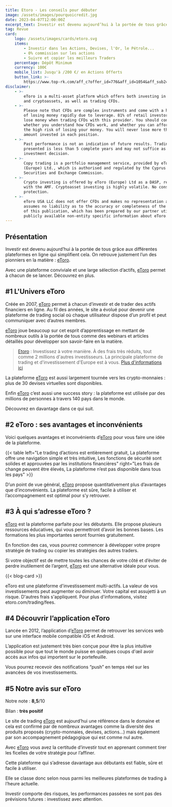 ```yaml
---
title: Etoro - Les conseils pour débuter
image: /assets/images/pourquoicredit.jpg
date: 2023-04-07T12:00:00Z
excerpt_text: Investir est devenu aujourd’hui à la portée de tous grâce aux...
tag: Revue
card:
    logo: /assets/images/cards/etoro.svg
    items:
        - Investir dans les Actions, Devises, l'Or, le Pétrole...
        - 0% commission sur les actions
        - Suivre et copier les meilleurs Traders
    percentage: Dépôt Minimum
    currency: 100€
    mobile_list: Jusqu'à /200 €/ en Actions Offerts
    button_link: >-
        https://www.top-rk.com/aff_c?offer_id=776&aff_id=1054&aff_sub2=article&aff_sub=
disclaimer:
    - >-
        eToro is a multi-asset platform which offers both investing in stocks
        and cryptoassets, as well as trading CFDs.
    - >-
        Please note that CFDs are complex instruments and come with a high risk
        of losing money rapidly due to leverage. 81% of retail investor accounts
        lose money when trading CFDs with this provider. You should consider
        whether you understand how CFDs work, and whether you can afford to take
        the high risk of losing your money. You will never lose more than the
        amount invested in each position.
    - >-
        Past performance is not an indication of future results. Trading history
        presented is less than 5 complete years and may not suffice as basis for
        investment decision.
    - >-
        Copy trading is a portfolio management service, provided by eToro
        (Europe) Ltd., which is authorised and regulated by the Cyprus
        Securities and Exchange Commission.
    - >-
        Crypto investing is offered by eToro (Europe) Ltd as a DASP, registered
        with the AMF. Cryptoasset investing is highly volatile. No consumer
        protection.
    - >-
        eToro USA LLC does not offer CFDs and makes no representation and
        assumes no liability as to the accuracy or completeness of the content
        of this publication, which has been prepared by our partner utilizing
        publicly available non-entity specific information about eToro.
---
```

## Présentation

Investir est devenu aujourd’hui à la portée de tous grâce aux différentes plateformes en ligne qui simplifient cela. On retrouve justement l’un des pionniers en la matière : [eToro](https://www.top-rk.com/aff_c?offer_id=776&amp;aff_id=1054&amp;aff_sub2=article&amp;aff_sub=).

Avec une plateforme conviviale et une large sélection d’actifs, [eToro](https://www.top-rk.com/aff_c?offer_id=776&amp;aff_id=1054&amp;aff_sub2=article&amp;aff_sub=) permet à chacun de se lancer. Découvrez en plus.

## \#1 L'Univers eToro

Créée en 2007, [eToro](https://www.top-rk.com/aff_c?offer_id=776&amp;aff_id=1054&amp;aff_sub2=article&amp;aff_sub=) permet à chacun d’investir et de trader des actifs financiers en ligne. Au fil des années, le site a évolué pour devenir une plateforme de trading social où chaque utilisateur dispose d’un profil et peut communiquer avec d’autres membres.

[eToro](https://www.top-rk.com/aff_c?offer_id=776&amp;aff_id=1054&amp;aff_sub2=article&amp;aff_sub=) joue beaucoup sur cet esprit d’apprentissage en mettant de nombreux outils à la portée de tous comme des webinars et articles détaillés pour développer son savoir-faire en la matière.

> [Etoro](https://www.top-rk.com/aff_c?offer_id=776&amp;aff_id=1054&amp;aff_sub2=article&amp;aff_sub=) : Investissez à votre manière. À des frais très réduits, tout comme 2 millions d'autres investisseurs. La principale plateforme de trading et d'investissement d'Europe est à vous. [Plus d'informations ici](https://www.top-rk.com/aff_c?offer_id=776&amp;aff_id=1054&amp;aff_sub2=article&amp;aff_sub=)

La plateforme [eToro](https://www.top-rk.com/aff_c?offer_id=776&amp;aff_id=1054&amp;aff_sub2=article&amp;aff_sub=) est aussi largement tournée vers les crypto-monnaies : plus de 30 devises virtuelles sont disponibles.

Enfin [eToro](https://www.top-rk.com/aff_c?offer_id=776&amp;aff_id=1054&amp;aff_sub2=article&amp;aff_sub=) c’est aussi une success story : la plateforme est utilisée par des millions de personnes à travers 140 pays dans le monde.

Découvrez en davantage dans ce qui suit.

## \#2 eToro : ses avantages et inconvénients

Voici quelques avantages et inconvénients d’[eToro](https://www.top-rk.com/aff_c?offer_id=776&amp;aff_id=1054&amp;aff_sub2=article&amp;aff_sub=) pour vous faire une idée de la plateforme.

{{< table left="Le trading d’actions est entièrement gratuit, La plateforme offre une navigation simple et très intuitive, Les fonctions de sécurité sont solides et approuvées par les institutions financières" right="Les frais de change peuvent être élevés, La plateforme n’est pas disponible dans tous les pays" >}}

D’un point de vue général, [eToro](https://www.top-rk.com/aff_c?offer_id=776&amp;aff_id=1054&amp;aff_sub2=article&amp;aff_sub=) propose quantitativement plus d’avantages que d’inconvénients. La plateforme est sûre, facile à utiliser et l’accompagnement est optimal pour s’y retrouver.

## \#3 À qui s’adresse eToro ?

[eToro](https://www.top-rk.com/aff_c?offer_id=776&amp;aff_id=1054&amp;aff_sub2=article&amp;aff_sub=) est la plateforme parfaite pour les débutants. Elle propose plusieurs ressources éducatives, qui vous permettront d’avoir les bonnes bases. Les formations les plus importantes seront fournies gratuitement.

En fonction des cas, vous pourrez commencer à développer votre propre stratégie de trading ou copier les stratégies des autres traders.

Si votre objectif est de mettre toutes les chances de votre côté et d’éviter de perdre inutilement de l’argent, [eToro](https://www.top-rk.com/aff_c?offer_id=776&amp;aff_id=1054&amp;aff_sub2=article&amp;aff_sub=) est une alternative idéale pour vous.

{{< blog-card >}}

eToro est une plateforme d'investissement multi-actifs. La valeur de vos investissements peut augmenter ou diminuer. Votre capital est assujetti à un risque. D'autres frais s'appliquent. Pour plus d'informations, visitez etoro.com/trading/fees.

## \#4 Découvrir l’application eToro

Lancée en 2012, l’application d’[eToro](https://www.top-rk.com/aff_c?offer_id=776&amp;aff_id=1054&amp;aff_sub2=article&amp;aff_sub=) permet de retrouver les services web sur une interface mobile compatible iOS et Android.

L’application est justement très bien conçue pour être la plus intuitive possible pour que tout le monde puisse en quelques coups d'œil avoir accès aux infos qui importent sur le portefeuille.

Vous pourrez recevoir des notifications “push” en temps réel sur les avancées de vos investissements.

## \#5 Notre avis sur eToro

Notre note : **8,5**/10

Bilan : **très positif**

Le site de trading [eToro](https://www.top-rk.com/aff_c?offer_id=776&amp;aff_id=1054&amp;aff_sub2=article&amp;aff_sub=) est aujourd’hui une référence dans le domaine et cela est confirmé par de nombreux avantages comme la diversité des produits proposés (crypto-monnaies, devises, actions…) mais également par son accompagnement pédagogique qui est comme nul autre.

Avec [eToro](https://www.top-rk.com/aff_c?offer_id=776&amp;aff_id=1054&amp;aff_sub2=article&amp;aff_sub=) vous avez la certitude d’investir tout en apprenant comment tirer les ficelles de votre stratégie pour l’affiner.

Cette plateforme qui s’adresse davantage aux débutants est fiable, sûre et facile à utiliser.

Elle se classe donc selon nous parmi les meilleures plateformes de trading à l’heure actuelle.

Investir comporte des risques, les performances passées ne sont pas des prévisions futures : investissez avec attention.